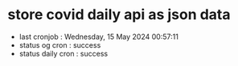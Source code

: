 # store covid daily api as json data

- last cronjob : Wednesday, 15 May 2024 00:57:11
- status og cron : success
- status daily cron : success
      
      